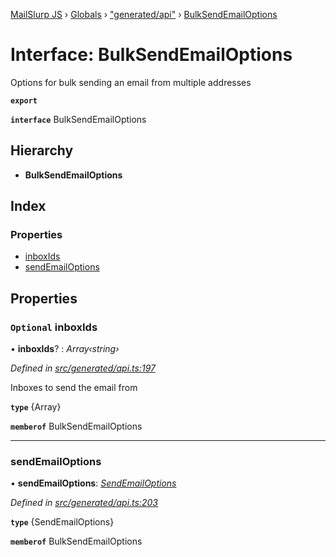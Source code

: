 [MailSlurp JS](../README.md) › [Globals](../globals.md) › ["generated/api"](../modules/_generated_api_.md) › [BulkSendEmailOptions](_generated_api_.bulksendemailoptions.md)

# Interface: BulkSendEmailOptions

Options for bulk sending an email from multiple addresses

**`export`** 

**`interface`** BulkSendEmailOptions

## Hierarchy

* **BulkSendEmailOptions**

## Index

### Properties

* [inboxIds](_generated_api_.bulksendemailoptions.md#optional-inboxids)
* [sendEmailOptions](_generated_api_.bulksendemailoptions.md#sendemailoptions)

## Properties

### `Optional` inboxIds

• **inboxIds**? : *Array‹string›*

*Defined in [src/generated/api.ts:197](https://github.com/mailslurp/mailslurp-client-ts-js/blob/7141c32/src/generated/api.ts#L197)*

Inboxes to send the email from

**`type`** {Array<string>}

**`memberof`** BulkSendEmailOptions

___

###  sendEmailOptions

• **sendEmailOptions**: *[SendEmailOptions](../modules/_generated_api_.sendemailoptions.md)*

*Defined in [src/generated/api.ts:203](https://github.com/mailslurp/mailslurp-client-ts-js/blob/7141c32/src/generated/api.ts#L203)*

**`type`** {SendEmailOptions}

**`memberof`** BulkSendEmailOptions

